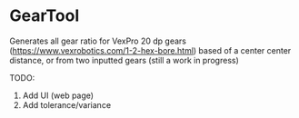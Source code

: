 # GearTool
Generates all gear ratio for VexPro 20 dp gears (https://www.vexrobotics.com/1-2-hex-bore.html) based of a center center distance, or from two inputted gears (still a work in progress) 

TODO:
1. Add UI (web page)
2. Add tolerance/variance
